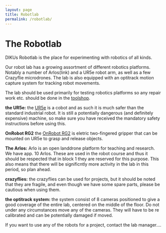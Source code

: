 ```yaml
---
layout: page
title: Robotlab
permalink: /robotlab/
---
```


# The Robotlab 
DIKUs Robotlab is the place for experimenting with robotics of all kinds.

Our robot lab has a growing assortment of different robotics platforms. Notably a number of Arlos(link) and a UR5e robot arm, as well as a few Crazyflie microdrones. 
The lab is also equipped with an optitrack motion capture system for tracking robot movements.

The lab should be used primarily for testing robotics platforms so any repair work etc. should be done in the [toolshop](/image-website/toolshop/).

__the UR5e:__ the [UR5e](./robotlab/ur5e) is a cobot and as such it is much safer than the standard industrial robot. It is still a potentially dangerous (and definitely expensive) machine, so make sure you have received the mandatory safety instructions before using this. 

__OnRobot RG2__ the [OnRobot RG2](./robotlab/rg2gripper) is eletric two-fingered gripper that can be mounted on UR5e to grasp and release objects.

__The Arlos:__ Arlo is an open landdrone platform for teaching and research. We have app. 10 Arlos. These are used in the robot course and thus it should be respected that in block 1 they are reserved for this purpose. This also means that there will be significntly more activity in the lab in this period, so plan ahead.

__crazyflies:__ the crazyflies can be used for projects, but it should be noted that they are fragile, and even though we have some spare parts, please be cautious when using them.

__the optitrack system:__  the system consist of 8 cameras positioned to give a good coverage of the entire lab, centered on the middle of the floor. Do not under any circumstances move any of the cameras. They will have to be re calibrated and can be potentially damaged if moved. 



If you want to use any of the robots for a project, contact the lab manager....
